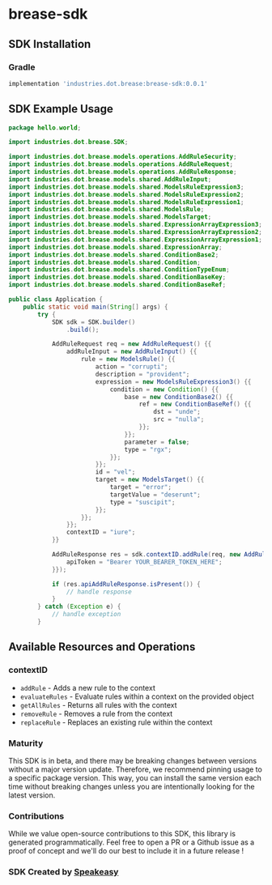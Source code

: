 # brease-sdk

<!-- Start SDK Installation -->
## SDK Installation

### Gradle

```groovy
implementation 'industries.dot.brease:brease-sdk:0.0.1'
```
<!-- End SDK Installation -->

## SDK Example Usage
<!-- Start SDK Example Usage -->
```java
package hello.world;

import industries.dot.brease.SDK;

import industries.dot.brease.models.operations.AddRuleSecurity;
import industries.dot.brease.models.operations.AddRuleRequest;
import industries.dot.brease.models.operations.AddRuleResponse;
import industries.dot.brease.models.shared.AddRuleInput;
import industries.dot.brease.models.shared.ModelsRuleExpression3;
import industries.dot.brease.models.shared.ModelsRuleExpression2;
import industries.dot.brease.models.shared.ModelsRuleExpression1;
import industries.dot.brease.models.shared.ModelsRule;
import industries.dot.brease.models.shared.ModelsTarget;
import industries.dot.brease.models.shared.ExpressionArrayExpression3;
import industries.dot.brease.models.shared.ExpressionArrayExpression2;
import industries.dot.brease.models.shared.ExpressionArrayExpression1;
import industries.dot.brease.models.shared.ExpressionArray;
import industries.dot.brease.models.shared.ConditionBase2;
import industries.dot.brease.models.shared.Condition;
import industries.dot.brease.models.shared.ConditionTypeEnum;
import industries.dot.brease.models.shared.ConditionBaseKey;
import industries.dot.brease.models.shared.ConditionBaseRef;

public class Application {
    public static void main(String[] args) {
        try {
            SDK sdk = SDK.builder()
                .build();

            AddRuleRequest req = new AddRuleRequest() {{
                addRuleInput = new AddRuleInput() {{
                    rule = new ModelsRule() {{
                        action = "corrupti";
                        description = "provident";
                        expression = new ModelsRuleExpression3() {{
                            condition = new Condition() {{
                                base = new ConditionBase2() {{
                                    ref = new ConditionBaseRef() {{
                                        dst = "unde";
                                        src = "nulla";
                                    }};
                                }};
                                parameter = false;
                                type = "rgx";
                            }};
                        }};
                        id = "vel";
                        target = new ModelsTarget() {{
                            target = "error";
                            targetValue = "deserunt";
                            type = "suscipit";
                        }};
                    }};
                }};
                contextID = "iure";
            }}            

            AddRuleResponse res = sdk.contextID.addRule(req, new AddRuleSecurity() {{
                apiToken = "Bearer YOUR_BEARER_TOKEN_HERE";
            }});

            if (res.apiAddRuleResponse.isPresent()) {
                // handle response
            }
        } catch (Exception e) {
            // handle exception
        }
```
<!-- End SDK Example Usage -->

<!-- Start SDK Available Operations -->
## Available Resources and Operations


### contextID

* `addRule` - Adds a new rule to the context
* `evaluateRules` - Evaluate rules within a context on the provided object
* `getAllRules` - Returns all rules with the context
* `removeRule` - Removes a rule from the context
* `replaceRule` - Replaces an existing rule within the context
<!-- End SDK Available Operations -->

### Maturity

This SDK is in beta, and there may be breaking changes between versions without a major version update. Therefore, we recommend pinning usage 
to a specific package version. This way, you can install the same version each time without breaking changes unless you are intentionally 
looking for the latest version.

### Contributions

While we value open-source contributions to this SDK, this library is generated programmatically. 
Feel free to open a PR or a Github issue as a proof of concept and we'll do our best to include it in a future release !

### SDK Created by [Speakeasy](https://docs.speakeasyapi.dev/docs/using-speakeasy/client-sdks)
